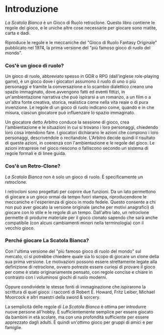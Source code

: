 # Introduzione

*La Scatola Bianca* è un Gioco di Ruolo retroclone. Questo libro contiene le regole del gioco, e le uniche altre cose necessarie per giocare sono matite, carta e dadi.

Riproduce le regole e le meccaniche del "Gioco di Ruolo Fantasy Originale" pubblicato nel 1974, la prima versione del "più famoso gioco di ruolo del mondo".

### Cos'è un gioco di ruolo?

Un gioco di ruolo, abbreviato spesso in GDR o RPG (dall'inglese role-playing game), è un gioco dove i giocatori assumono il ruolo di uno o più personaggi e tramite la conversazione e lo scambio dialettico creano uno spazio immaginato, dove avvengono fatti ed eventi fittizi, in un'ambientazione narrativa che può ispirarsi a un romanzo, a un film o a un'altra fonte creativa, storica, realistica come nella vita reale o di pura invenzione. Le regole di un gioco di ruolo indicano come, quando e in che misura, ciascun giocatore può influenzare lo spazio immaginato.

Un giocatore detto Arbitro conduce la sessione di gioco, crea l'ambientazione e le situazioni in cui si trovano i loro personaggi, chiedendo loro cosa intendono fare. I giocatori dichiarano le azioni che compiono i loro personaggi, descrivendole o recitandole. L'Arbitro decide quindi il risultato di queste azioni, in coerenza con l'ambientazione e le regole del gioco. Le azioni intraprese nel gioco riescono o falliscono secondo un sistema di regole formali e di linee guida.

### Cos'è un Retro-Clone? 
*La Scatola Bianca* non è solo un gioco di ruolo. È specificamente un retroclone.

I retrocloni sono progettati per coprire due funzioni. Da un lato permettono di giocare a un gioco ormai da tempo fuori stampa, riproducendone le meccaniche e l'esperienza di gioco in modo fedele. Questo consente a chi non può aver giocato la versione originale (anche per motivi anagrafici) di giocare con lo stile e le regole di un tempo. Dall'altro lato, un retroclone permette di produrre materiale per il gioco clonato sapendo che sarà anche compatibile (con alcuni cambiamenti minori nella terminologia) con il vecchio gioco. 

### Perché giocare La Scatola Bianca?
Con l'ultima versione del "più famoso gioco di ruolo del mondo" sul mercato, ci si potrebbe chiedere quale sia lo scopo di giocare un clone della sua prima versione. Le motivazioni possono essere strettamente legate alla definizione di retroclone, ovvero potreste essere curiosi di provare il gioco per come è stato originariamente pensato, con regole concise e chiare in contrasto con i voluminosi giochi di ruolo moderni. 

Oppure condividete le stesse fonti di immaginazione che ispirarono la scrittura di quel gioco: i racconti di Robert E. Howard, Fritz Leiber, Michael Moorcock e altri maestri della sword & sorcery.

La semplicità delle regole di *La Scatola Bianca* è ottima per introdurre nuove persone all'hobby. È sufficientemente semplice per essere giocato da bambini in età scolare, ma con una profondità sufficiente per essere apprezzato dagli adulti. È quindi un'ottimo gioco per gruppi di amici e per famiglie.